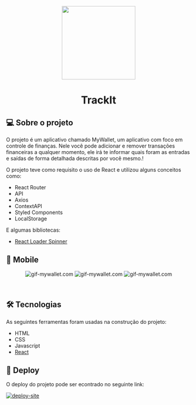 <div align="center">
  <img width="200" height="200" src="https://notion-emojis.s3-us-west-2.amazonaws.com/prod/svg-twitter/1f4b0.svg" />
</div>
<h1 align="center">TrackIt</h1>

## 💻 Sobre o projeto


O projeto é um aplicativo chamado MyWallet, um aplicativo com foco em controle de finanças. Nele você pode adicionar e remover transações financeiras a qualquer momento, ele irá te informar quais foram as entradas e saídas de forma detalhada descritas por você mesmo.!



O projeto teve como requisito o uso de React e utilizou alguns conceitos como:
  - React Router
  - API
  - Axios
  - ContextAPI
  - Styled Components
  - LocalStorage

E algumas bibliotecas: 
  - [React Loader Spinner](https://github.com/mhnpd/react-loader-spinner)

## 📱 Mobile

<p align="center">
    <img alt="gif-mywallet.com" src="https://user-images.githubusercontent.com/98192816/189540402-90b78e44-970b-46cc-8daf-773eb4a41524.png">
    <img alt="gif-mywallet.com" src="https://user-images.githubusercontent.com/98192816/189540738-2db09435-4038-4151-9a80-cbe12cef259a.png">
    <img alt="gif-mywallet.com" src="https://user-images.githubusercontent.com/98192816/189540809-fc3c46ae-2349-4754-8b50-687a375d03d9.png">
</p><br>

## 🛠 Tecnologias

As seguintes ferramentas foram usadas na construção do projeto:

  - HTML
  - CSS
  - Javascript
  - [React](https://pt-br.reactjs.org/)

## 🎨 Deploy

 O deploy do projeto pode ser econtrado no seguinte link: 
  
  <a target="_blank" href="https://projeto13-mywallet-front-lac.vercel.app/">
  <img alt="deploy-site" src="https://img.shields.io/badge/Link%20Deploy%20-Site-%2304D361">
</a>
